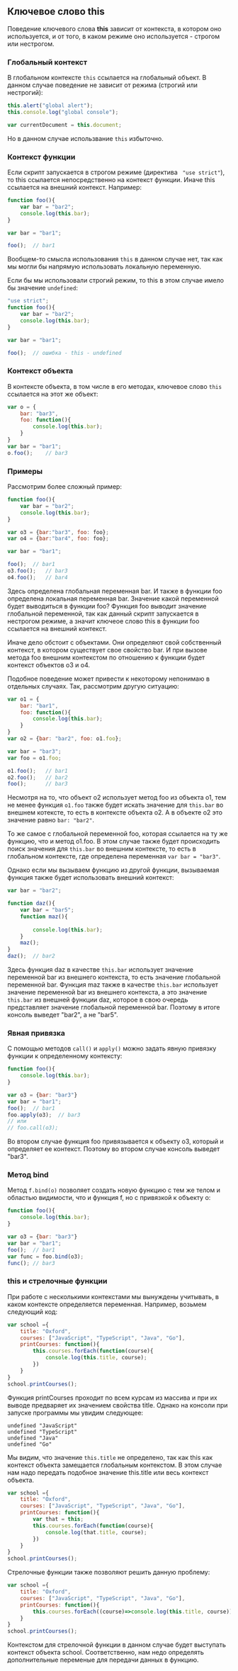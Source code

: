 ## Ключевое слово this

Поведение ключевого слова **this** зависит от контекста, в котором оно используется, и от того, в каком режиме оно используется - строгом или нестрогом.

### Глобальный контекст

В глобальном контексте `this` ссылается на глобальный объект. В данном случае поведение не зависит от режима (строгий или нестрогий):

```js
this.alert("global alert");
this.console.log("global console");

var currentDocument = this.document;
```

Но в данном случае использвание `this` избыточно.

### Контекст функции

Если скрипт запускается в строгом режиме (директива ` "use strict"`), то this ссылается непосредственно на контекст функции. Иначе this ссылается на внешний контекст. Например:

```js
function foo(){
	var bar = "bar2";
	console.log(this.bar);
}

var bar = "bar1";

foo();	// bar1
```

Вообщем-то смысла использования `this` в данном случае нет, так как мы могли бы напрямую использовать локальную переменную.

Если бы мы использовали строгий режим, то this в этом случае имело бы значение `undefined`:

```js
"use strict";
function foo(){
	var bar = "bar2";
	console.log(this.bar);
}

var bar = "bar1";

foo();	// ошибка - this - undefined
```

### Контекст объекта

В контексте объекта, в том числе в его методах, ключевое слово `this` ссылается на этот же объект:

```js
var o = {
	bar: "bar3",
	foo: function(){
		console.log(this.bar);
	}
}
var bar = "bar1";
o.foo();	// bar3
```

### Примеры

Рассмотрим более сложный пример:

```js
function foo(){
	var bar = "bar2";
	console.log(this.bar);
}

var o3 = {bar:"bar3", foo: foo};
var o4 = {bar:"bar4", foo: foo};

var bar = "bar1";

foo();	// bar1
o3.foo();	// bar3
o4.foo();	// bar4
```

Здесь определена глобальная переменная bar. И также в функции foo определена локальная переменная bar. Значение какой переменной будет выводиться в функции 
foo? Функция foo выводит значение глобальной переменной, так как данный скрипт запускается в нестрогом режиме, а значит ключеое слово this в функции foo 
ссылается на внешний контекст.

Иначе дело обстоит с объектами. Они определяют свой собственный контекст, в котором существует свое свойство bar. И при вызове метода foo внешним контекстом по отношению 
к функции будет контекст объектов o3 и o4.

Подобное поведение может привести к некоторому непонимаю в отдельных случаях. Так, рассмотрим другую ситуацию:

```js
var o1 = {
	bar: "bar1",
	foo: function(){
		console.log(this.bar);
	}
}
var o2 = {bar: "bar2", foo: o1.foo};

var bar = "bar3";
var foo = o1.foo;

o1.foo();	// bar1
o2.foo();	// bar2
foo();		// bar3
```

Несмотря на то, что объект o2 использует метод foo из объекта o1, тем не менее функция `o1.foo` также будет искать значение для `this.bar` 
во внешнем котексте, то есть в контексте объекта o2. А в объекте o2 это значение равно `bar: "bar2"`.

То же самое с глобальной переменной foo, которая ссылается на ту же функцию, что и метод o1.foo. В этом случае также будет происходить поиск значения для 
`this.bar` во внешним контексте, то есть в глобальном контексте, где определена переменная `var bar = "bar3"`.

Однако если мы вызываем функцию из другой функции, вызываемая функция также будет использовать внешний контекст:

```js
var bar = "bar2";

function daz(){
	var bar = "bar5";
	function maz(){
		
		console.log(this.bar);
	}
	maz();
}
daz();	// bar2
```

Здесь функция daz в качестве `this.bar` использует значение переменной bar из внешнего контекста, то есть значение глобальной переменной bar. 
Функция maz также в качестве `this.bar` использует значение переменной bar из внешнего контекста, а это значение `this.bar` из внешней функции daz, 
которое в свою очередь представляет значение глобальной переменной bar. Поэтому в итоге консоль выведет "bar2", а не "bar5".

### Явная привязка

С помощью методов `call()` и `apply()` можно задать явную привязку функции к определенному контексту:

```js
function foo(){
	console.log(this.bar);
}

var o3 = {bar: "bar3"}
var bar = "bar1";
foo();	// bar1
foo.apply(o3);	// bar3
// или
// foo.call(o3);
```

Во втором случае функция foo привязывается к объекту o3, который и определяет ее контекст. Поэтому во втором случае консоль выведет "bar3".

### Метод bind

Метод `f.bind(o)` позволяет создать новую функцию с тем же телом и областью видимости, что и функция f, но с привязкой к объекту o:

```js
function foo(){
	console.log(this.bar);
}

var o3 = {bar: "bar3"}
var bar = "bar1";
foo();	// bar1
var func = foo.bind(o3);
func();	// bar3
```

### this и стрелочные функции

При работе с несколькими контекстами мы вынуждены учитывать, в каком контексте определяется переменная. Например, возьмем следующий код:

```js
var school ={
	title: "Oxford",
	courses: ["JavaScript", "TypeScript", "Java", "Go"],
	printCourses: function(){
		this.courses.forEach(function(course){
			console.log(this.title, course);
		})
	}
}
school.printCourses();
```

Функция printCourses проходит по всем курсам из массива и при их выводе предваряет их значением свойства title. 
Однако на консоли при запуске программы мы увидим следующее:

```browser
undefined "JavaScript"
undefined "TypeScript"
undefined "Java"
undefined "Go"
```

Мы видим, что значение `this.title` не определено, так как this как контекст объекта замещается глобальным контекстом. 
В этом случае нам надо передать подобное значение this.title или весь контекст объекта.

```js
var school ={
	title: "Oxford",
	courses: ["JavaScript", "TypeScript", "Java", "Go"],
	printCourses: function(){
		var that = this;
		this.courses.forEach(function(course){
			console.log(that.title, course);
		})
	}
}
school.printCourses();
```

Стрелочные функции также позволяют решить данную проблему:

```js
var school ={
	title: "Oxford",
	courses: ["JavaScript", "TypeScript", "Java", "Go"],
	printCourses: function(){
		this.courses.forEach((course)=>console.log(this.title, course))
	}
}
school.printCourses();
```

Контекстом для стрелочной функции в данном случае будет выступать контекст объекта school. Соответственно, нам недо определять дополнительные переменые для передачи данных в функцию.

